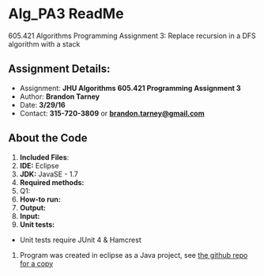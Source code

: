 # Alg_PA3 ReadMe
605.421 Algorithms Programming Assignment 3: Replace recursion in a DFS algorithm with a stack

## Assignment Details:
- Assignment: **JHU Algorithms 605.421 Programming Assignment 3**
- Author: **Brandon Tarney**
- Date: **3/29/16**
- Contact: **315-720-3809** or **brandon.tarney@gmail.com**

## About the Code
1. **Included Files**: 
1. **IDE:** Eclipse
1. **JDK:** JavaSE - 1.7
1. **Required methods:**
 1. Q1: 
1. **How-to run:** 
1. **Output:** 
1. **Input:** 
1. **Unit tests:**
  - Unit tests require JUnit 4 & Hamcrest
1. Program was created in eclipse as a Java project, see [the github repo for a copy](https://github.com/1amBulletproof/Alg_PA3)
